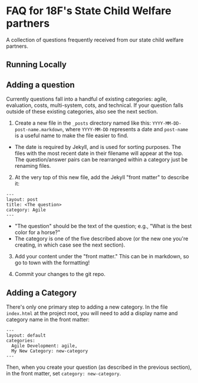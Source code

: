 # FAQ for 18F's State Child Welfare partners

A collection of questions frequently received from our state child welfare partners.

## Running Locally


## Adding a question

Currently questions fall into a handful of existing categories: agile, evaluation, costs, multi-system, cots, and technical.  If your question falls outside of these existing categories, also see the next section.

1. Create a new file in the `_posts` directory named like this: `YYYY-MM-DD-post-name.markdown`, where `YYYY-MM-DD` represents a date and `post-name` is a useful name to make the file easier to find.

  * The date is required by Jekyll, and is used for sorting purposes.  The files with the most recent date in their filename will appear at the top.  The question/answer pairs can be rearranged within a category just be renaming files.

2. At the very top of this new file, add the Jekyll "front matter" to describe it:

  ```
  ---
  layout: post
  title: <The question>
  category: Agile
  ---
  ```

  * "The question" should be the text of the question; e.g., "What is the best color for a horse?"
  * The category is one of the five described above (or the new one you're creating, in which case see the next section).

3. Add your content under the "front matter."  This can be in markdown, so go to town with the formatting!

4. Commit your changes to the git repo.

## Adding a Category

There's only one primary step to adding a new category.  In the file `index.html` at the project root, you will need to add a display name and category name in the front matter:

```
---
layout: default
categories:
  Agile Development: agile,
  My New Category: new-category
---
```

Then, when you create your question (as described in the previous section), in the front matter, set `category: new-category`.
